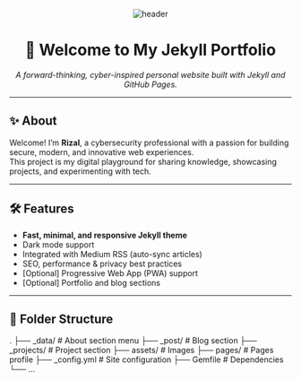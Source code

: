 <div align="center">

![header](https://capsule-render.vercel.app/api?type=rect&color=gradient&height=160&section=header&text=Rizal's%20Jekyll%20Site&fontSize=50&fontAlignY=55&fontColor=fff)

# 🚀 Welcome to My Jekyll Portfolio

*A forward-thinking, cyber-inspired personal website built with Jekyll and GitHub Pages.*

</div>

---

## ✨ About

Welcome! I’m **Rizal**, a cybersecurity professional with a passion for building secure, modern, and innovative web experiences.  
This project is my digital playground for sharing knowledge, showcasing projects, and experimenting with tech.

---

## 🛠 Features

- **Fast, minimal, and responsive Jekyll theme**
- Dark mode support
- Integrated with Medium RSS (auto-sync articles)
- SEO, performance & privacy best practices
- [Optional] Progressive Web App (PWA) support
- [Optional] Portfolio and blog sections

---

## 🚩 Folder Structure

.
├── _data/              # About section menu
├── _post/              # Blog section
├── _projects/          # Project section
├── assets/             # Images
├── pages/              # Pages profile
├── _config.yml         # Site configuration
├── Gemfile             # Dependencies
└── ...